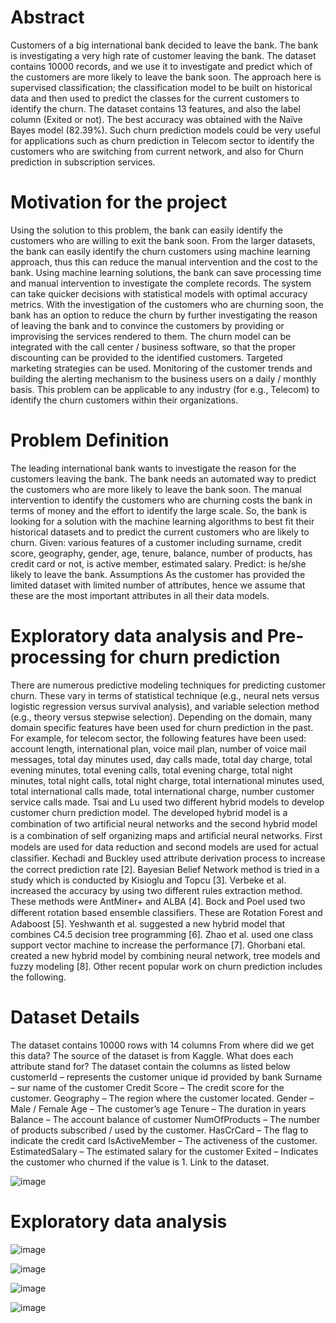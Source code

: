 # Abstract

Customers of a big international bank decided to leave the bank. 
The bank is investigating a very high rate of customer leaving the bank. 
The dataset contains 10000 records, and we use it to investigate and predict which of the customers are more likely to leave the bank soon. 
The approach here is supervised classification; the classification model to be built on historical data and then used to predict the classes for the current customers to identify the churn. 
The dataset contains 13 features, and also the label column (Exited or not). The best accuracy was obtained with the Naïve Bayes model (82.39%). 
Such churn prediction models could be very useful for applications such as churn prediction in Telecom sector to identify the customers who are switching from current network, and also for Churn prediction in subscription services.

# Motivation for the project

Using the solution to this problem, the bank can easily identify the customers who are willing to exit the bank soon. 
From the larger datasets, the bank can easily identify the churn customers using machine learning approach, thus this can reduce the manual intervention and the cost to the bank. Using machine learning solutions, the bank can save processing time and manual intervention to investigate the complete records. The system can take quicker decisions with statistical models with optimal accuracy metrics.
With the investigation of the customers who are churning soon, the bank has an option to reduce the churn by further investigating the reason of leaving the bank and to convince the customers by providing or improvising the services rendered to them. 
The churn model can be integrated with the call center / business software, so that the proper discounting can be provided to the identified customers. Targeted marketing strategies can be used.
Monitoring of the customer trends and building the alerting mechanism to the business users on a daily / monthly basis.
This problem can be applicable to any industry (for e.g., Telecom) to identify the churn customers within their organizations.

# Problem Definition

The leading international bank wants to investigate the reason for the customers leaving the bank. The bank needs an automated way to predict the customers who are more likely to leave the bank soon. 
The manual intervention to identify the customers who are churning costs the bank in terms of money and the effort to identify the large scale.
So, the bank is looking for a solution with the machine learning algorithms to best fit their historical datasets and to predict the current customers who are likely to churn.
Given: various features of a customer including surname, credit score, geography, gender, age, tenure, balance, number of products, has credit card or not, is active member, estimated salary.
Predict: is he/she likely to leave the bank.
Assumptions
As the customer has provided the limited dataset with limited number of attributes, hence we assume that these are the most important attributes in all their data models.

# Exploratory data analysis and Pre-processing for churn prediction

There are numerous predictive modeling techniques for predicting customer churn. 
These vary in terms of statistical technique (e.g., neural nets versus logistic regression versus survival analysis), and variable selection method (e.g., theory versus stepwise selection). 
Depending on the domain, many domain specific features have been used for churn prediction in the past. For example, for telecom sector, the following features have been used: account length, international plan, voice mail plan, number of voice mail messages, total day minutes used, day calls made, total day charge, total evening minutes, total evening calls, total evening charge, total night minutes, total night calls, total night charge, total international minutes used, total international calls made, total international charge, number customer service calls made. 
Tsai and Lu used two different hybrid models to develop customer churn prediction model. The developed hybrid model is a combination of two artiﬁcial neural networks and the second hybrid model is a combination of self organizing maps and artiﬁcial neural networks. First models are used for data reduction and second models are used for actual classiﬁer. 
Kechadi and Buckley used attribute derivation process to increase the correct prediction rate [2].
Bayesian Belief Network method is tried in a study which is conducted by Kisioglu and Topcu [3]. 
Verbeke et al. increased the accuracy by using two different rules extraction method. These methods were AntMiner+ and ALBA [4]. 
Bock and Poel used two different rotation based ensemble classiﬁers. These are Rotation Forest and Adaboost [5]. 
Yeshwanth et al. suggested a new hybrid model that combines C4.5 decision tree   programming [6]. 
Zhao et al. used one class support vector machine to increase the performance [7]. 
Ghorbani etal. created a new hybrid model by combining neural network, tree models and fuzzy modeling [8]. 
Other recent popular work on churn prediction includes the following.

# Dataset Details

The dataset contains 10000 rows with 14 columns
From where did we get this data?
The source of the dataset is from Kaggle.
What does each attribute stand for?
The dataset contain the columns as listed below 
customerId – represents the customer unique id provided by bank
Surname – sur name of the customer
Credit Score – The credit score for the customer.
Geography – The region where the customer located.
Gender – Male / Female
Age – The customer’s age
Tenure – The duration in years
Balance – The account balance of customer
NumOfProducts – The number of products subscribed / used by the customer.
HasCrCard – The flag to indicate the credit card
IsActiveMember – The activeness of the customer.
EstimatedSalary – The estimated salary for the customer
Exited – Indicates the customer who churned if the value is 1.
Link to the dataset.

 
![image](https://user-images.githubusercontent.com/67232573/111077226-c3c1d680-8515-11eb-8967-fdaac40d2da2.png)


# Exploratory data analysis

![image](https://user-images.githubusercontent.com/67232573/111077258-f370de80-8515-11eb-9a97-712c8e621f73.png)

![image](https://user-images.githubusercontent.com/67232573/111077265-fd92dd00-8515-11eb-89db-ee5374194ab3.png)

![image](https://user-images.githubusercontent.com/67232573/111077284-08e60880-8516-11eb-83ed-f86036dc27fe.png)

![image](https://user-images.githubusercontent.com/67232573/111077291-10a5ad00-8516-11eb-9407-955a939c0800.png)

